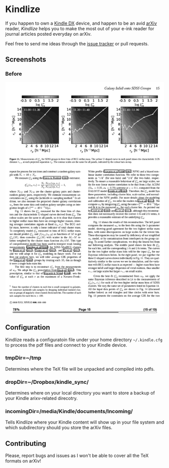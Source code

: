 
Kindlize
========

If you happen to own a [Kindle
DX](http://www.amazon.com/Kindle-DX-Wireless-Reader-3G-Global/dp/B002GYWHSQ)
device, and happen to be an avid [arXiv](http://arxiv.org/) reader, *Kindlize*
helps you to make the most out of your e-ink reader for journal articles
posted everyday on arXiv.



Feel free to send me ideas through the [issue tracker][] or pull requests.

[issue tracker]: http://github.com/nye17/kindlize/issues

Screenshots
-----------


### Before

![Screenshot](Screenshots/figpage_before.png)



Configuration
-------------

Kindlize reads a configuratoin file under your home directory
`~/.kindle.cfg` to process the pdf files and connect to your Kindle device.

### tmpDir=~/tmp

Determines where the TeX file will be unpacked and compiled into pdfs.

### dropDir=~/Dropbox/kindle_sync/

Determines where on your local directory you want to store a backup of your Kindle arixv-related direcotry.

### incomingDir=/media/Kindle/documents/Incoming/

Tells Kindlize where your Kindle content will show up in your file system and which subdirectory should you store the arXiv files.


Contributing
------------

Please, report bugs and issues as I won't be able to cover all the TeX formats on arXiv!
